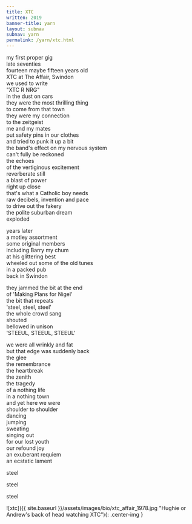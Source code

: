 ```yaml
---
title: XTC 
written: 2019
banner-title: yarn
layout: subnav
subnav: yarn
permalink: /yarn/xtc.html
---
```


<div class="poem">

my first proper gig  
late seventies  
fourteen maybe fifteen years old  
XTC at The Affair, Swindon  
we used to write  
"XTC R NRG"  
in the dust on cars  
they were the most thrilling thing  
to come from that town  
they were my connection  
to the zeitgeist  
me and my mates  
put safety pins in our clothes  
and tried to punk it up a bit  
the band's effect on my nervous system  
can't fully be reckoned  
the echoes  
of the vertiginous excitement  
reverberate still  
a blast of power  
right up close  
that's what a Catholic boy needs  
raw decibels, invention and pace  
to drive out the fakery  
the polite suburban dream  
exploded

years later  
a motley assortment  
some original members  
including Barry my chum  
at his glittering best  
wheeled out some of the old tunes  
in a packed pub  
back in Swindon

they jammed the bit at the end  
of 'Making Plans for Nigel'  
the bit that repeats  
'steel, steel, steel'  
the whole crowd sang  
shouted  
bellowed in unison  
'STEEUL, STEEUL, STEEUL'

we were all wrinkly and fat  
but that edge was suddenly back  
the glee  
the remembrance  
the heartbreak  
the zenith  
the tragedy  
of a nothing life  
in a nothing town  
and yet here we were  
shoulder to shoulder  
dancing  
jumping  
sweating  
singing out  
for our lost youth  
our refound joy  
an exuberant requiem  
an ecstatic lament  

steel

steel

steel
</div>

![xtc]({{ site.baseurl }}/assets/images/bio/xtc_affair_1978.jpg "Hughie or Andrew's back of head watching XTC"){: .center-img }
